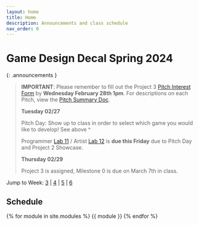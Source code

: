 ```yaml
---
layout: home
title: Home
description: Announcements and class schedule
nav_order: 0
---
```


# Game Design Decal Spring 2024

{: .announcements }
> **IMPORTANT**: Please remember to fill out the Project 3 [Pitch Interest Form](http://tinyurl.com/sp24pint) by **Wednesday February 28th 1pm**.
> For descriptions on each Pitch, view the [Pitch Summary Doc](http://tinyurl.com/sp24summs).
>
> **Tuesday 02/27** 
> 
> Pitch Day: Show up to class in order to select which game you would like to develop! See above ^
> 
> Programmer [Lab 11] / Artist  [Lab 12] is **due this Friday** due to Pitch Day and Project 2 Showcase.
>
> **Thursday 02/29**
>
> Project 3 is assigned, Milestone 0 is due on March 7th in class.
> 


Jump to Week: [3](#week-3) \| [4](#week-4) \| [5](#week-5) \| [6](#week-6)

<!-- \| [2](#week-2) \| [3](#week-3) \| [4](#week-4) \| [5](#week-5) \| [6](#week-6) \| [7](#week-7) \| [8](#week-8) \| [9](#week-9) \| [10](#week-10) \| [11](#week-11) \| [12](#week-12) \| [13](#week-13) \| [14](#week-14) -->

## Schedule

{% for module in site.modules %}
{{ module }}
{% endfor %}

[Lab 0]: ./pages/labs/lab0/lab0
[Lab 1]: ./pages/labs/lab1/lab1
[Lab 2]: ./pages/labs/lab2/lab2
[Lab 3]: ./pages/labs/lab3/lab3
[Lab 4]: ./pages/labs/lab4/lab4
[Lab 5]: ./pages/labs/lab5/lab5
[Lab 6]: ./pages/labs/lab6/lab6
[Lab 7]: ./pages/labs/lab7/lab7
[Lab 8]: ./pages/labs/lab8/lab8
[Lab 9]: ./pages/labs/lab9/lab9
[Lab 10]: ./pages/labs/lab10/lab10
[Lab 11]: ./pages/labs/lab11/lab11
[Lab 12]: ./pages/labs/lab12/lab12
[Lab 13]: ./pages/labs/lab13/lab13
[Lab 14]: ./pages/labs/lab14/lab14
[Lab 15]: ./pages/labs/lab15/lab15
[Lab 16]: ./pages/labs/lab16/lab16
[Lab 17]: ./pages/labs/lab17/lab17
[Project 1]: ./pages/projects/Projects
[Project 2]: ./pages/projects/project2/project2
[Project 3]: ./pages/projects/project3/project3

[form]: https://forms.gle/WrDUcRKpRqHvDXwA7

